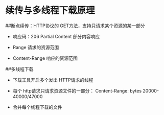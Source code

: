 # 续传与多线程下载原理

##断点续传：HTTP协议的 GET方法，支持只请求某个资源的某一部分
* 响应码：206 Partial Content 部分内容响应

* Range 请求的资源范围

* Content-Range 响应的资源范围

##多线程下载
* 下载工具开启多个发出 HTTP请求的线程

* 每个 http请求只请求资源文件的一部分： Content-Range: bytes 20000-40000/47000

* 合并每个线程下载的文件


